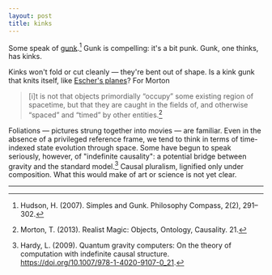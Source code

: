 ```yaml
---
layout: post
title: kinks
---
```


Some speak of <a href="https://www.researchgate.net/publication/264714915_Simples_and_Gunk">gunk</a>.[^1] Gunk is compelling: it's a bit punk. Gunk, one thinks, has kinks.

Kinks won't fold or cut cleanly &mdash; they're bent out of shape. Is a kink gunk that knits itself, like [Escher's planes](https://uploads3.wikiart.org/images/m-c-escher/twon-intersecting-planes-colour.jpg)? For Morton

> [i]t is not that objects primordially “occupy” some existing region of spacetime, but that they are caught in the fields of, and otherwise “spaced” and “timed” by other entities.[^2]

Foliations &mdash; pictures strung together into movies &mdash; are familiar. Even in the absence of a privileged reference frame, we tend to think in terms of time-indexed state evolution through space. Some have begun to speak seriously, however, of "indefinite causality": a potential bridge between gravity and the standard model.[^3] Causal pluralism, lignified only under composition. What this would make of art or science is not yet clear.

---

[^1]: Hudson, H. (2007). Simples and Gunk. Philosophy Compass, 2(2), 291–302.

[^2]: Morton, T. (2013). Realist Magic: Objects, Ontology, Causality. 21.

[^3]: Hardy, L. (2009). Quantum gravity computers: On the theory of computation with indefinite causal structure. <a href="https://doi.org/10.1007/978-1-4020-9107-0_21">https://doi.org/10.1007/978-1-4020-9107-0_21</a>.
